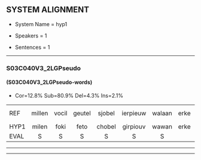 
## SYSTEM ALIGNMENT

- System Name = hyp1

- Speakers = 1

- Sentences = 1

---

### S03C040V3_2LGPseudo

#### (S03C040V3_2LGPseudo-words)

- Cor=12.8%	Sub=80.9%	Del=4.3%	Ins=2.1%

|  |  |  |  |  |  |  |  |  |  |  |  |  |  |  |  |  |  |  |  |  |  |  |  |  |  |  |  |  |  |  |  |  |  |  |  |  |  |  |  |  |  |  |  |  |  |  |  |
|:--- |:---:|:---:|:---:|:---:|:---:|:---:|:---:|:---:|:---:|:---:|:---:|:---:|:---:|:---:|:---:|:---:|:---:|:---:|:---:|:---:|:---:|:---:|:---:|:---:|:---:|:---:|:---:|:---:|:---:|:---:|:---:|:---:|:---:|:---:|:---:|:---:|:---:|:---:|:---:|:---:|:---:|:---:|:---:|:---:|:---:|:---:|:---:|
| REF | millen | vocil | geutel | sjobel | ierpieuw | walaan | erke | haweel | saarweng | gevicht | eemde |  | bepoud | orstalk | * | veten | gefouw*(gevouw) | vurpaand | nizung | fiewon | kneurem | vawaai | strellen | zwieten | foetbans | oonste | muider | grijnken | schielstaug | prilsood | * | *x | *x | * | * | vloender | milste | veurder | kloeien | ulen | orponk | schodig | ijpo | menuur | spreikje | hiffreeuw | wooien |
| HYP1 | milen | foki | feto | chobel | girpiouv | wawan | erke | haweel | sarwing | gevichd | eemde | bepaald | oh | or | stak | heten | gevouw | vurpa | nezin | vio | kneuren | vawai | strillen | swieten | voedfans | oonste |  |  | melder | grejnken | geelstaoog | ai | priss | homai | prielsoort | vloeidervloender | mielste | geurder | kloeien | mulen | oorsponk | sholdin | eppo | menuur | sprekje | hifrew | woorden |
| EVAL | S | S | S | S | S | S |  |  | S | S |  | I | S | S | S | S | S | S | S | S | S | S | S | S | S |  | D | D | S | S | S | S | S | S | S | S | S | S |  | S | S | S | S |  | S | S | S |
---

---
